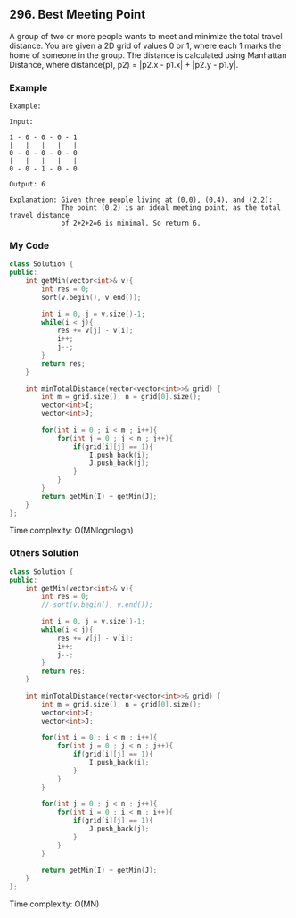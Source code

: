 ## 296. Best Meeting Point

A group of two or more people wants to meet and minimize the total travel distance. You are given a 2D grid of values 0 or 1, where each 1 marks the home of someone in the group. The distance is calculated using Manhattan Distance, where distance(p1, p2) = |p2.x - p1.x| + |p2.y - p1.y|.

### Example

```
Example:

Input: 

1 - 0 - 0 - 0 - 1
|   |   |   |   |
0 - 0 - 0 - 0 - 0
|   |   |   |   |
0 - 0 - 1 - 0 - 0

Output: 6 

Explanation: Given three people living at (0,0), (0,4), and (2,2):
             The point (0,2) is an ideal meeting point, as the total travel distance 
             of 2+2+2=6 is minimal. So return 6.
```

### My Code
```c++
class Solution {
public:
    int getMin(vector<int>& v){
        int res = 0;
        sort(v.begin(), v.end());
        
        int i = 0, j = v.size()-1;
        while(i < j){
            res += v[j] - v[i];
            i++;
            j--;
        }
        return res;
    }
    
    int minTotalDistance(vector<vector<int>>& grid) {
        int m = grid.size(), n = grid[0].size();
        vector<int>I;
        vector<int>J;
        
        for(int i = 0 ; i < m ; i++){
            for(int j = 0 ; j < n ; j++){
                if(grid[i][j] == 1){
                    I.push_back(i);
                    J.push_back(j);
                }
            }
        }
        return getMin(I) + getMin(J);
    }
};
```
Time complexity: O(MNlogmlogn)

### Others Solution
```c++
class Solution {
public:
    int getMin(vector<int>& v){
        int res = 0;
        // sort(v.begin(), v.end());
        
        int i = 0, j = v.size()-1;
        while(i < j){
            res += v[j] - v[i];
            i++;
            j--;
        }
        return res;
    }
    
    int minTotalDistance(vector<vector<int>>& grid) {
        int m = grid.size(), n = grid[0].size();
        vector<int>I;
        vector<int>J;
        
        for(int i = 0 ; i < m ; i++){
            for(int j = 0 ; j < n ; j++){
                if(grid[i][j] == 1){
                    I.push_back(i);
                }
            }
        }
        
        for(int j = 0 ; j < n ; j++){
            for(int i = 0 ; i < m ; i++){
                if(grid[i][j] == 1){
                    J.push_back(j);
                }
            }
        }
        
        return getMin(I) + getMin(J);
    }
};
```
Time complexity: O(MN)

